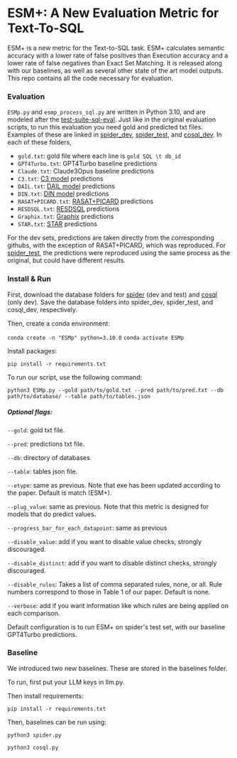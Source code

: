 # ESM+: A New Evaluation Metric for Text-To-SQL

ESM+ is a new metric for the Text-to-SQL task. ESM+ calculates semantic accuracy with a lower rate of false positives than Execution accuracy and a lower rate of false negatives than Exact Set Matching. It is released along with our baselines, as well as several other state of the art model outputs. This repo contains all the code necessary for evaluation.

### Evaluation
`ESMp.py` and `esmp_process_sql.py` are written in Python 3.10, and are modeled after the [test-suite-sql-eval](https://github.com/taoyds/test-suite-sql-eval).
Just like in the original evaluation scripts, to run this evaluation you need gold and predicted txt files. Examples of these are linked in [spider_dev](spider_dev/), [spider_test](spider_test/), and [cosql_dev](cosql_dev/). In each of these folders,
- `gold.txt`: gold file where each line is `gold SQL \t db_id`
- `GPT4Turbo.txt`: GPT4Turbo baseline predictions
- `Claude.txt`: Claude3Opus baseline predictions
- `C3.txt`: [C3 model](https://github.com/bigbigwatermalon/C3SQL) predictions
- `DAIL.txt`: [DAIL model](https://github.com/BeachWang/DAIL-SQL) predictions
- `DIN.txt`: [DIN model](https://github.com/MohammadrezaPourreza/Few-shot-NL2SQL-with-prompting) predictions
- `RASAT+PICARD.txt`: [RASAT+PICARD](https://github.com/LUMIA-Group/rasat) predictions
- `RESDSQL.txt`: [RESDSQL](https://github.com/RUCKBReasoning/RESDSQL) predictions
- `Graphix.txt`: [Graphix](https://github.com/AlibabaResearch/DAMO-ConvAI/tree/main/graphix) predictions
- `STAR.txt`: [STAR](https://github.com/AlibabaResearch/DAMO-ConvAI/tree/main/star) predictions

For the dev sets, predictions are taken directly from the corresponding githubs, with the exception of RASAT+PICARD, which was reproduced. For [spider_test](spider_test/), the predictions were reproduced using the same process as the original, but could have different results.

### Install & Run

First, download the database folders for [spider](https://drive.usercontent.google.com/download?id=1iRDVHLr4mX2wQKSgA9J8Pire73Jahh0m&export=download&authuser=0) (dev and test) and [cosql](https://drive.usercontent.google.com/download?id=1Y3ydpFiQQ3FC0bzdfy3groV95O_f1nXF&export=download&authuser=0) (only dev).
Save the database folders into spider_dev, spider_test, and cosql_dev, respectively.

Then, create a conda environment:

```conda create -n "ESMp" python=3.10.0```
```conda activate ESMp```

Install packages:

```pip install -r requirements.txt```

To run our script, use the following command:

```python3 ESMp.py --gold path/to/gold.txt --pred path/to/pred.txt --db path/to/database/ --table path/to/tables.json```

##### Optional flags:

```--gold```: gold txt file.

```--pred```: predictions txt file.

```--db```: directory of databases.

```--table```: tables json file.

```--etype```: same as previous. Note that exe has been updated according to the paper. Default is match (ESM+).

```--plug_value```: same as previous. Note that this metric is designed for models that do predict values.

```--progress_bar_for_each_datapoint```: same as previous

```--disable_value```: add if you want to disable value checks, strongly discouraged.

```--disable_distinct```: add if you want to disable distinct checks, strongly discouraged.

```--disable_rules```: Takes a list of comma separated rules, none, or all. Rule numbers correspond to those in Table 1 of our paper. Default is none.

```--verbose```: add if you want information like which rules are being applied on each comparison.

Default configuration is to run ESM+ on spider's test set, with our baseline GPT4Turbo predictions.

### Baseline
We introduced two new baselines. These are stored in the baselines folder.

To run, first put your LLM keys in llm.py.

Then install requirements:

```pip install -r requirements.txt```

Then, baselines can be run using:

```python3 spider.py```

```python3 cosql.py```
